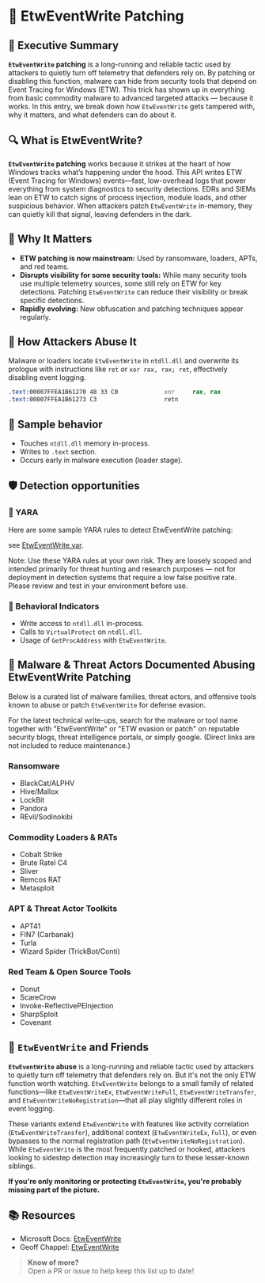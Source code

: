 # 🧪 EtwEventWrite Patching

## 🚀 Executive Summary

**`EtwEventWrite` patching** is a long-running and reliable tactic used by attackers to quietly turn off telemetry that defenders rely on. By patching or disabling this function, malware can hide from security tools that depend on Event Tracing for Windows (ETW). This trick has shown up in everything from basic commodity malware to advanced targeted attacks — because it works. In this entry, we break down how `EtwEventWrite` gets tampered with, why it matters, and what defenders can do about it.

## 🔍 What is EtwEventWrite?

**`EtwEventWrite` patching** works because it strikes at the heart of how Windows tracks what’s happening under the hood. This API writes ETW (Event Tracing for Windows) events—fast, low-overhead logs that power everything from system diagnostics to security detections. EDRs and SIEMs lean on ETW to catch signs of process injection, module loads, and other suspicious behavior. When attackers patch `EtwEventWrite` in-memory, they can quietly kill that signal, leaving defenders in the dark.

## 🚩 Why It Matters

- **ETW patching is now mainstream:** Used by ransomware, loaders, APTs, and red teams.
- **Disrupts visibility for some security tools:** While many security tools use multiple telemetry sources, some still rely on ETW for key detections. Patching `EtwEventWrite` can reduce their visibility or break specific detections.
- **Rapidly evolving:** New obfuscation and patching techniques appear regularly.

## 🧬 How Attackers Abuse It

Malware or loaders locate `EtwEventWrite` in `ntdll.dll` and overwrite its prologue with instructions like `ret` or `xor rax, rax; ret`, effectively disabling event logging.

```asm
.text:00007FFEA1B61270 48 33 C0             xor     rax, rax
.text:00007FFEA1B61273 C3                   retn
```

## 🧵 Sample behavior

* Touches `ntdll.dll` memory in-process.
* Writes to `.text` section.
* Occurs early in malware execution (loader stage).

## 🛡️ Detection opportunities

### 🔹 YARA

Here are some sample YARA rules to detect EtwEventWrite patching: 

see [EtwEventWrite.yar](./EtwEventWrite.yar).

Note: Use these YARA rules at your own risk. They are loosely scoped and intended primarily for threat hunting and research purposes — not for deployment in detection systems that require a low false positive rate. Please review and test in your environment before use.


### 🔸 Behavioral Indicators

* Write access to `ntdll.dll` in-process.
* Calls to `VirtualProtect` on `ntdll.dll`.
* Usage of `GetProcAddress` with `EtwEventWrite`.

## 🦠 Malware & Threat Actors Documented Abusing EtwEventWrite Patching

Below is a curated list of malware families, threat actors, and offensive tools known to abuse or patch `EtwEventWrite` for defense evasion.  

For the latest technical write-ups, search for the malware or tool name together with "EtwEventWrite" or "ETW evasion or patch" on reputable security blogs, threat intelligence portals, or simply google. (Direct links are not included to reduce maintenance.)

### **Ransomware**
- BlackCat/ALPHV
- Hive/Mallox
- LockBit
- Pandora
- REvil/Sodinokibi

### **Commodity Loaders & RATs**
- Cobalt Strike
- Brute Ratel C4
- Sliver
- Remcos RAT
- Metasploit

### **APT & Threat Actor Toolkits**
- APT41
- FIN7 (Carbanak)
- Turla
- Wizard Spider (TrickBot/Conti)

### **Red Team & Open Source Tools**
- Donut
- ScareCrow
- Invoke-ReflectivePEInjection
- SharpSploit
- Covenant

## 🧵 `EtwEventWrite` and Friends

**`EtwEventWrite` abuse** is a long-running and reliable tactic used by attackers to quietly turn off telemetry that defenders rely on. But it's not the only ETW function worth watching. `EtwEventWrite` belongs to a small family of related functions—like `EtwEventWriteEx`, `EtwEventWriteFull`, `EtwEventWriteTransfer`, and `EtwEventWriteNoRegistration`—that all play slightly different roles in event logging.

These variants extend `EtwEventWrite` with features like activity correlation (`EtwEventWriteTransfer`), additional context (`EtwEventWriteEx`, `Full`), or even bypasses to the normal registration path (`EtwEventWriteNoRegistration`). While `EtwEventWrite` is the most frequently patched or hooked, attackers looking to sidestep detection may increasingly turn to these lesser-known siblings.

**If you're only monitoring or protecting `EtwEventWrite`, you're probably missing part of the picture.**

## 📚 Resources 

* Microsoft Docs: [EtwEventWrite](https://learn.microsoft.com/en-us/windows/win32/devnotes/etweventwrite)
* Geoff Chappel: [EtwEventWrite](https://www.geoffchappell.com/studies/windows/win32/ntdll/api/etw/evntapi/write.htm)

> **Know of more?**  
> Open a PR or issue to help keep this list up to date!